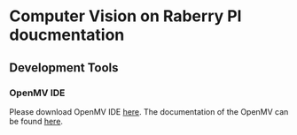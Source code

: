 # Computer Vision on Raberry PI doucmentation

## Development Tools

### OpenMV IDE
Please download OpenMV IDE [here](https://openmv.io/pages/download). The documentation of the OpenMV can be found [here](https://docs.openmv.io/).

